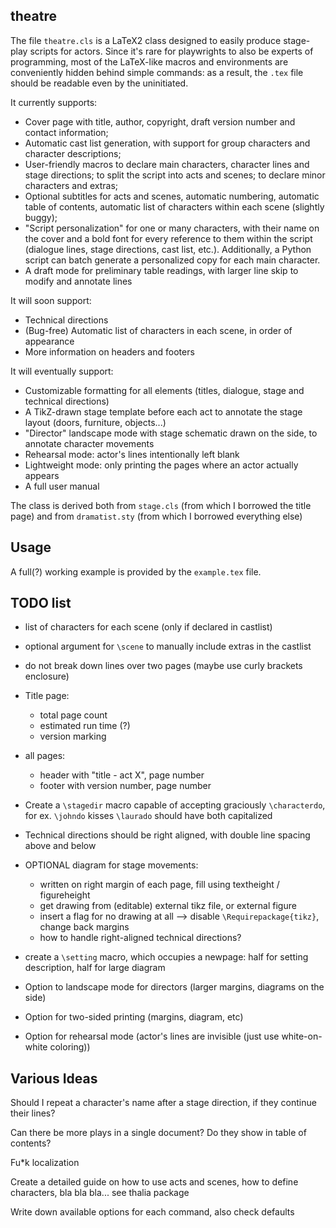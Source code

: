 ## theatre

The file `theatre.cls` is a LaTeX2 class designed to easily produce stage-play scripts for actors.
Since it's rare for playwrights to also be experts of programming, most of the LaTeX-like macros and environments are conveniently hidden behind simple commands: as a result, the `.tex` file should be readable even by the uninitiated.

It currently supports:

  * Cover page with title, author, copyright, draft version number and contact information;
  * Automatic cast list generation, with support for group characters and character descriptions;
  * User-friendly macros to declare main characters, character lines and stage directions; to split the script into acts and scenes; to declare minor characters and extras;
  * Optional subtitles for acts and scenes, automatic numbering, automatic table of contents, automatic list of characters within each scene (slightly buggy);
  * "Script personalization" for one or many characters, with their name on the cover and a bold font for every reference to them within the script (dialogue lines, stage directions, cast list, etc.). Additionally, a Python script can batch generate a personalized copy for each main character.
  * A draft mode for preliminary table readings, with larger line skip to modify and annotate lines

It will soon support:

  * Technical directions
  * (Bug-free) Automatic list of characters in each scene, in order of appearance
  * More information on headers and footers

It will eventually support:

  * Customizable formatting for all elements (titles, dialogue, stage and technical directions)
  * A TikZ-drawn stage template before each act to annotate the stage layout (doors, furniture, objects...)
  * "Director" landscape mode with stage schematic drawn on the side, to annotate character movements
  * Rehearsal mode: actor's lines intentionally left blank
  * Lightweight mode: only printing the pages where an actor actually appears
  * A full user manual

The class is derived both from `stage.cls` (from which I borrowed the title page) and from `dramatist.sty` (from which I borrowed everything else)

## Usage

A full(?) working example is provided by the `example.tex` file.

## TODO list

* list of characters for each scene (only if declared in castlist)

* optional argument for `\scene` to manually include extras in the castlist

* do not break down lines over two pages (maybe use curly brackets enclosure)

* Title page:
  * total page count
  * estimated run time (?)
  * version marking

* all pages:
  * header with "title - act X", page number
  * footer with version number, page number

* Create a `\stagedir` macro capable of accepting graciously `\characterdo`, for ex. `\johndo` kisses `\laurado` should have both capitalized

* Technical directions should be right aligned, with double line spacing above and below

* OPTIONAL diagram for stage movements:
  * written on right margin of each page, fill using textheight / figureheight
  * get drawing from (editable) external tikz file, or external figure
  * insert a flag for no drawing at all --> disable `\Requirepackage{tikz}`, change back margins
  * how to handle right-aligned technical directions?

* create a `\setting` macro, which occupies a newpage: half for setting description, half for large diagram

* Option to landscape mode for directors (larger margins, diagrams on the side)

* Option for two-sided printing (margins, diagram, etc)

* Option for rehearsal mode (actor's lines are invisible (just use white-on-white coloring))

## Various Ideas

Should I repeat a character's name after a stage direction, if they continue their lines?

Can there be more plays in a single document? Do they show in table of contents?

Fu*k localization

Create a detailed guide on how to use acts and scenes, how to define characters, bla bla bla... see thalia package

Write down available options for each command, also check defaults
